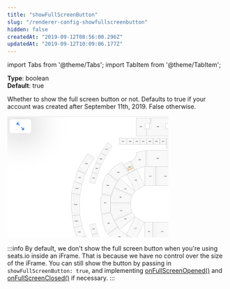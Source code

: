 ```yaml
---
title: "showFullScreenButton"
slug: "/renderer-config-showfullscreenbutton"
hidden: false
createdAt: "2019-09-12T08:56:00.296Z"
updatedAt: "2019-09-12T10:09:06.177Z"
---
```


import Tabs from '@theme/Tabs';
import TabItem from '@theme/TabItem';

**Type**: boolean  
**Default**: true  

Whether to show the full screen button or not. Defaults to true if your account was created after September 11th, 2019. False otherwise.

![Screenshot 2019-09-12 at 12.07.30.png](/img/readme/Screenshot-2019-09-12-at-12.07.30.png)



:::info 
By default, we don't show the full screen button when you're using seats.io inside an iFrame. That is because we have no control over the size of the iFrame. You can still show the button by passing in `showFullScreenButton: true`, and implementing [onFullScreenOpened()](/docs/renderer-events-onfullscreenopened) and [onFullScreenClosed()](/docs/renderer-events-onfullscreenclosed) if necessary.
:::

